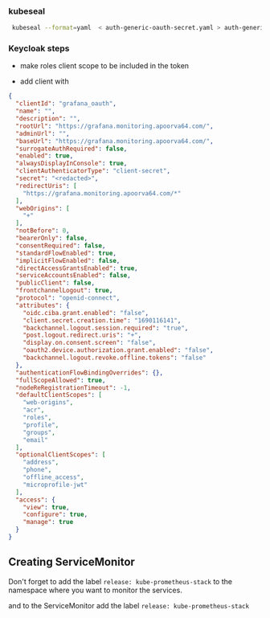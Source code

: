 ### kubeseal
```bash
 kubeseal --format=yaml  < auth-generic-oauth-secret.yaml > auth-generic-oauth-secret-sealed.yaml
```



### Keycloak steps
- make roles client scope to be included in the token

- add client with
```json
{
  "clientId": "grafana_oauth",
  "name": "",
  "description": "",
  "rootUrl": "https://grafana.monitoring.apoorva64.com/",
  "adminUrl": "",
  "baseUrl": "https://grafana.monitoring.apoorva64.com/",
  "surrogateAuthRequired": false,
  "enabled": true,
  "alwaysDisplayInConsole": true,
  "clientAuthenticatorType": "client-secret",
  "secret": "<redacted>",
  "redirectUris": [
    "https://grafana.monitoring.apoorva64.com/*"
  ],
  "webOrigins": [
    "+"
  ],
  "notBefore": 0,
  "bearerOnly": false,
  "consentRequired": false,
  "standardFlowEnabled": true,
  "implicitFlowEnabled": false,
  "directAccessGrantsEnabled": true,
  "serviceAccountsEnabled": false,
  "publicClient": false,
  "frontchannelLogout": true,
  "protocol": "openid-connect",
  "attributes": {
    "oidc.ciba.grant.enabled": "false",
    "client.secret.creation.time": "1690116141",
    "backchannel.logout.session.required": "true",
    "post.logout.redirect.uris": "+",
    "display.on.consent.screen": "false",
    "oauth2.device.authorization.grant.enabled": "false",
    "backchannel.logout.revoke.offline.tokens": "false"
  },
  "authenticationFlowBindingOverrides": {},
  "fullScopeAllowed": true,
  "nodeReRegistrationTimeout": -1,
  "defaultClientScopes": [
    "web-origins",
    "acr",
    "roles",
    "profile",
    "groups",
    "email"
  ],
  "optionalClientScopes": [
    "address",
    "phone",
    "offline_access",
    "microprofile-jwt"
  ],
  "access": {
    "view": true,
    "configure": true,
    "manage": true
  }
}
```


## Creating ServiceMonitor

Don't forget to add the label `release: kube-prometheus-stack` to the namespace where you want to monitor the services.

and to the ServiceMonitor add the label `release: kube-prometheus-stack`

